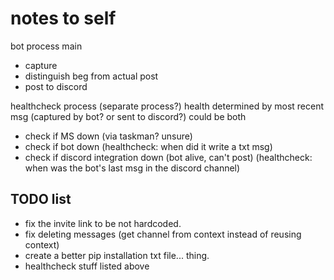 # notes to self
bot process
main
* capture
* distinguish beg from actual post
* post to discord

healthcheck process (separate process?)
health determined by most recent msg (captured by bot? or sent to discord?)
could be both

* check if MS down (via taskman? unsure)
* check if bot down 
    (healthcheck: when did it write a txt msg)
* check if discord integration down (bot alive, can't post)
    (healthcheck: when was the bot's last msg in the discord channel)
    
## TODO list
* fix the invite link to be not hardcoded.
* fix deleting messages (get channel from context instead of reusing context)
* create a better pip installation txt file... thing.
* healthcheck stuff listed above